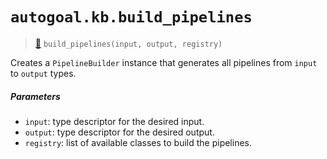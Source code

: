 # `autogoal.kb.build_pipelines`

> [📝](/usr/lib/python3/dist-packages/autogoal/kb/_algorithm.py#L237)
> `build_pipelines(input, output, registry)`

Creates a `PipelineBuilder` instance that generates all pipelines
from `input` to `output` types.

##### Parameters

- `input`: type descriptor for the desired input.
- `output`: type descriptor for the desired output.
- `registry`: list of available classes to build the pipelines.

